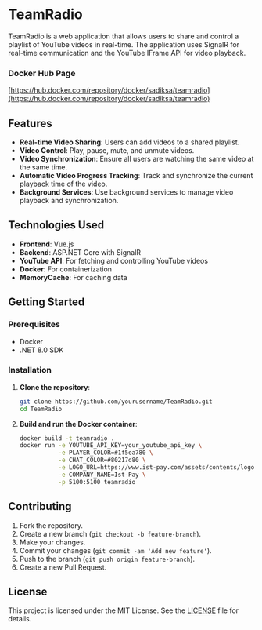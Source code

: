 # TeamRadio

TeamRadio is a web application that allows users to share and control a playlist of YouTube videos in real-time. The application uses SignalR for real-time communication and the YouTube IFrame API for video playback.

### Docker Hub Page
[https://hub.docker.com/repository/docker/sadiksa/teamradio](https://hub.docker.com/repository/docker/sadiksa/teamradio)

## Features

- **Real-time Video Sharing**: Users can add videos to a shared playlist.
- **Video Control**: Play, pause, mute, and unmute videos.
- **Video Synchronization**: Ensure all users are watching the same video at the same time.
- **Automatic Video Progress Tracking**: Track and synchronize the current playback time of the video.
- **Background Services**: Use background services to manage video playback and synchronization.

## Technologies Used

- **Frontend**: Vue.js
- **Backend**: ASP.NET Core with SignalR
- **YouTube API**: For fetching and controlling YouTube videos
- **Docker**: For containerization
- **MemoryCache**: For caching data

## Getting Started

### Prerequisites

- Docker
- .NET 8.0 SDK

### Installation

1. **Clone the repository**:
    ```sh
    git clone https://github.com/yourusername/TeamRadio.git
    cd TeamRadio
    ```

2. **Build and run the Docker container**:
    ```sh
    docker build -t teamradio .
    docker run -e YOUTUBE_API_KEY=your_youtube_api_key \
               -e PLAYER_COLOR=#1f5ea780 \
               -e CHAT_COLOR=#80217d80 \
               -e LOGO_URL=https://www.ist-pay.com/assets/contents/logo-istpay.svg \
               -e COMPANY_NAME=Ist-Pay \
               -p 5100:5100 teamradio
    ```


## Contributing

1. Fork the repository.
2. Create a new branch (`git checkout -b feature-branch`).
3. Make your changes.
4. Commit your changes (`git commit -am 'Add new feature'`).
5. Push to the branch (`git push origin feature-branch`).
6. Create a new Pull Request.

## License

This project is licensed under the MIT License. See the [LICENSE](LICENSE) file for details.
